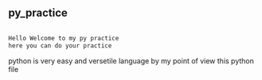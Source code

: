 ## py_practice

```python

Hello Welcome to my py practice
here you can do your practice
```
python is very easy and versetile language by my point of view
this python file
